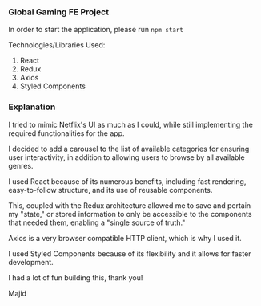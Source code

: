 ### Global Gaming FE Project

In order to start the application, please run `npm start`

Technologies/Libraries Used: 
1. React
2. Redux
3. Axios
4. Styled Components

### Explanation

I tried to mimic Netflix's UI as much as I could, while still implementing the required functionalities for the app. 

I decided to add a carousel to the list of available categories for ensuring user interactivity, in addition to allowing users to browse by all available genres.

I used React because of its numerous benefits, including fast rendering, easy-to-follow structure, and its use of reusable components.

This, coupled with the Redux architecture allowed me to save and pertain my "state," or stored information to only be accessible to the components that needed them, enabling a "single source of truth." 

Axios is a very browser compatible HTTP client, which is why I used it.

I used Styled Components because of its flexibility and it allows for faster development.

I had a lot of fun building this, thank you!

Majid
